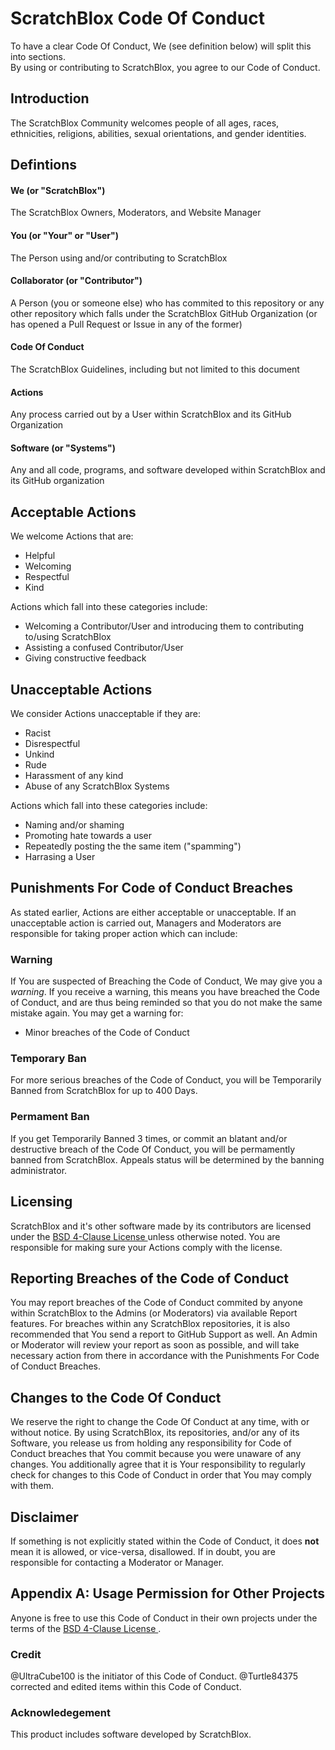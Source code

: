 # ScratchBlox Code Of Conduct
To have a clear Code Of Conduct, We (see definition below) will split this into sections. <br>By using or contributing to ScratchBlox, you agree to our Code of Conduct.


## Introduction
The ScratchBlox Community welcomes people of all ages, races, ethnicities, religions, abilities, sexual orientations, and gender identities.

## Defintions
#### We (or "ScratchBlox")
The ScratchBlox Owners, Moderators, and Website Manager
#### You (or "Your" or "User")
The Person using and/or contributing to ScratchBlox
#### Collaborator (or "Contributor")
A Person (you or someone else) who has commited to this repository or any other repository which falls under the ScratchBlox GitHub Organization (or has opened a Pull Request or Issue in any of the former)
#### Code Of Conduct
The ScratchBlox Guidelines, including but not limited to this document
#### Actions
Any process carried out by a User within ScratchBlox and its GitHub Organization
#### Software (or "Systems")
Any and all code, programs, and software developed within ScratchBlox and its GitHub organization

## Acceptable Actions
We welcome Actions that are:
- Helpful
- Welcoming
- Respectful
- Kind

Actions which fall into these categories include:
- Welcoming a Contributor/User and introducing them to contributing to/using ScratchBlox
- Assisting a confused Contributor/User
- Giving constructive feedback

## Unacceptable Actions
We consider Actions unacceptable if they are:
- Racist
- Disrespectful
- Unkind
- Rude
- Harassment of any kind
- Abuse of any ScratchBlox Systems

Actions which fall into these categories include:
- Naming and/or shaming
- Promoting hate towards a user
- Repeatedly posting the the same item ("spamming")
- Harrasing a User

## Punishments For Code of Conduct Breaches
As stated earlier, Actions are either acceptable or unacceptable. If an unacceptable action is carried out, Managers and
Moderators are responsible for taking proper action which can include:
### Warning
If You are suspected of Breaching the Code of Conduct, We may give you a _warning_. If you receive a warning, this means you have breached 
the Code of Conduct, and are thus being reminded so that you do not make the same mistake again. 
You may get a warning for:
- Minor breaches of the Code of Conduct
### Temporary Ban
For more serious breaches of the Code of Conduct, you will be Temporarily Banned from ScratchBlox for up to 400 Days.
### Permament Ban
If you get Temporarily Banned 3 times, or commit an blatant and/or destructive breach of the Code Of Conduct, you will be permamently banned from ScratchBlox. Appeals status will be determined by the banning administrator.

## Licensing
ScratchBlox and it's other software made by its contributors are licensed under the <a href = "https://github.com/scratchblox/scratchblox.github.io/blob/main/LICENSE"> BSD 4-Clause License </a> unless otherwise noted. You are responsible for making sure your Actions comply with the license.

## Reporting Breaches of the Code of Conduct
You may report breaches of the Code of Conduct commited by anyone within ScratchBlox to the Admins (or Moderators) via available Report features. For breaches within any ScratchBlox repositories, it is also recommended that You send a report to GitHub Support as well. An Admin or Moderator will review your report as soon as possible, and will take necessary action from there in accordance with the Punishments For Code of Conduct Breaches.

## Changes to the Code Of Conduct
We reserve the right to change the Code Of Conduct at any time, with or without notice. By using ScratchBlox, its repositories, and/or any of its Software, you release us from holding any responsibility for Code of Conduct breaches that You commit because you were unaware of any changes. You additionally agree that it is Your responsibility to regularly check for changes to this Code of Conduct in order that You may comply with them.
## Disclaimer
If something is not explicitly stated within the Code of Conduct, it does **not** mean it is allowed, or vice-versa, disallowed. If in doubt, you are responsible for contacting a Moderator or Manager.

## Appendix A: Usage Permission for Other Projects
Anyone is free to use this Code of Conduct in their own projects under the terms of the <a href = "https://github.com/scratchblox/scratchblox.github.io/blob/main/LICENSE"> BSD 4-Clause License </a>.

### Credit
@UltraCube100 is the initiator of this Code of Conduct. @Turtle84375 corrected and edited items within this Code of Conduct.
### Acknowledegement
This product includes software developed by ScratchBlox.
